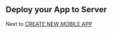 ## Deploy your App to Server


Next to [CREATE NEW MOBILE APP](https://vneu.github.io/FLEXURIO-CLI/doc/mobile_init)
